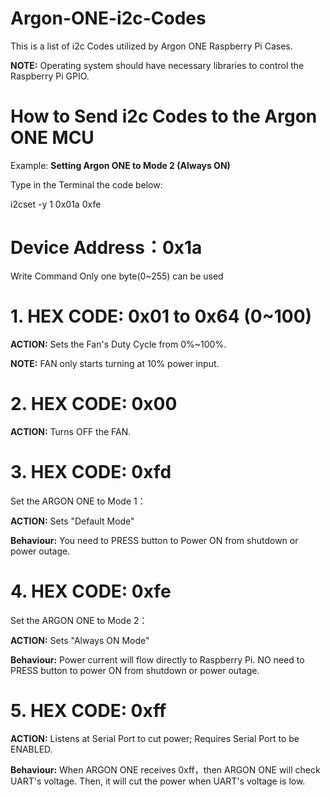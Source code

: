# Argon-ONE-i2c-Codes
This is a list of i2c Codes utilized by Argon ONE Raspberry Pi Cases. 

**NOTE:** Operating system should have necessary libraries to control the Raspberry Pi GPIO.


# How to Send i2c Codes to the Argon ONE MCU

Example: **Setting Argon ONE to Mode 2 (Always ON)**

Type in the Terminal the code below:


i2cset -y 1 0x01a 0xfe





# Device Address：**0x1a**

Write Command
Only one byte(0~255) can be used


# 1.  HEX CODE: **0x01 to 0x64** (0~100)
**ACTION:** Sets the Fan's Duty Cycle from 0%~100%. 

**NOTE:** FAN only starts turning at 10% power input.


# 2. HEX CODE: 0x00
**ACTION:** Turns OFF the FAN.


# 3.  HEX CODE: 0xfd
Set the ARGON ONE to Mode 1：

**ACTION:** Sets "Default Mode"

**Behaviour:** You need to PRESS button to Power ON from shutdown or power outage.


# 4.  HEX CODE: 0xfe
Set the ARGON ONE to Mode 2：

**ACTION:** Sets "Always ON Mode"

**Behaviour:** Power current will flow directly to Raspberry Pi. NO need to PRESS button to power ON from shutdown or power outage.


# 5.  HEX CODE: 0xff
**ACTION:** Listens at Serial Port to cut power; Requires Serial Port to be ENABLED.

**Behaviour:** When ARGON ONE receives 0xff，then ARGON ONE will check UART's voltage.
Then, it will cut the power when UART's voltage is low.

